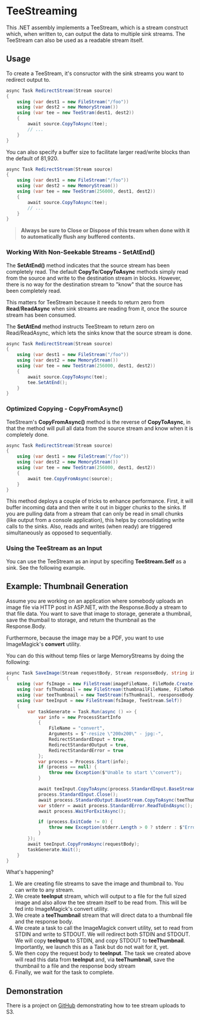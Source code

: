 
# TeeStreaming

This .NET assembly implements a TeeStream, which is a stream construct which, when written to, can output the data to multiple sink streams.
The TeeStream can also be used as a readable stream itself.

## Usage

To create a TeeStream, it's consructor with the sink streams you want to redirect output to.

```c#
async Task RedirectStream(Stream source)
{
    using (var dest1 = new FileStream("/foo"))
    using (var dest2 = new MemoryStream())
    using (var tee = new TeeStram(dest1, dest2))
    {
        await source.CopyToAsync(tee);
        // ...
    }
}
```

You can also specify a buffer size to facilitate larger read/write blocks than the default of 81,920.

```c#
async Task RedirectStream(Stream source)
{
    using (var dest1 = new FileStream("/foo"))
    using (var dest2 = new MemoryStream())
    using (var tee = new TeeStram(256000, dest1, dest2))
    {
        await source.CopyToAsync(tee);
        // ...
    }
}
```

> **Always be sure to Close or Dispose of this tream when done with it to automatically flush any buffered contents.**


### Working With Non-Seekable Streams - **SetAtEnd()**

The **SetAtEnd()** method indicates that the source stream has been completely
read.  The default **CopyTo**/**CopyToAsync** methods simply read from the 
source and write to the destination stream in blocks.  However, there is no way for the destination stream to "know" that the source has been completely read.

This matters for TeeStream because it needs to return zero from **Read**/**ReadAsync** when sink streams are reading from it, once the source stream
has been consumed.

The **SetAtEnd** method instructs TeeStream to return zero on 
Read/ReadAsync, which lets the sinks know that the source stream is done.

```c#
async Task RedirectStream(Stream source)
{
    using (var dest1 = new FileStream("/foo"))
    using (var dest2 = new MemoryStream())
    using (var tee = new TeeStram(256000, dest1, dest2))
    {
        await source.CopyToAsync(tee);
        tee.SetAtEnd();
    }
}
```

### Optimized Copying - **CopyFromAsync()**

TeeStream's **CopyFromAsync()** method is the reverse of **CopyToAsync**, in that the method will pull all data from the source stream and know when it is completely done.  

```c#
async Task RedirectStream(Stream source)
{
    using (var dest1 = new FileStream("/foo"))
    using (var dest2 = new MemoryStream())
    using (var tee = new TeeStram(256000, dest1, dest2))
    {
        await tee.CopyFromAsync(source);
    }
}
```

This method deploys a couple of tricks to enhance performance.  First, it will buffer incoming data and then write it out in bigger chunks to the sinks.  If you are pulling data from a stream that can only be read in small chunks (like output from a console application), this helps by consolidating write calls to the sinks.  Also, reads and writes (when ready) are triggered simultaneously as opposed to sequentially.

### Using the TeeStream as an Input

You can use the TeeStream as an input by specifing **TeeStream.Self** as a sink.  See the following example.

## Example: Thumbnail Generation

Assume you are working on an application where somebody uploads an image file via HTTP post in ASP.NET, with the Response.Body a stream to that file data.  You want to save that image to storage, generate a thumbnail, save the thumbail to storage, and return the thumbnail as the Response.Body.  

Furthermore, because the image may be a PDF, you want to use ImageMagick's **convert** utility.

You can do this without temp files or large MemoryStreams by doing the following:

```c#
async Task SaveImage(Stream requestBody, Stream responseBody, string imageFileName, string thumbnailFileName)
{
    using (var fsImage = new FileStream(imageFileName, FileMode.Create))
    using (var fsThumbnail = new FileStream(thumbnailFileName, FileMode.Create))
    using (var teeThumbnail = new TeeStream(fsThumbnail, reesponseBody))
    using (var teeInput = new FileStream(fsImage, TeeStream.Self))
    {
        var taskGenerate = Task.Run(async () => {
            var info = new ProcessStartInfo
            {
                FileName = "convert",
                Arguments = $"-resize \"200x200\" - jpg:-",
                RedirectStandardInput = true,
                RedirectStandardOutput = true,
                RedirectStandardError = true
            };
            var process = Process.Start(info);
            if (process == null) {
                throw new Exception($"Unable to start \"convert");
            }

            await teeInput.CopyToAsync(process.StandardInput.BaseStream);
            process.StandardInput.Close();
            await process.StandardOutput.BaseStream.CopyToAsync(teeThumbnail);
            var stderr = await process.StandardError.ReadToEndAsync();
            await process.WaitForExitAsync();

            if (process.ExitCode != 0) {
                throw new Exception(stderr.Length > 0 ? stderr : $"Error converting image, exit code: {process.ExitCode}");
            }        
        });
        await teeInput.CopyFromAsync(requestBody);
        taskGenerate.Wait();
    }
}
```

What's happening?

1. We are creating file streams to save the image and thumbnail to.  You can write to any stream.
2. We create **teeInput** stream, which will output to a file for the full sized image and also allow the tee stream itself to be read from.  This will be fed into ImageMagick's convert utility.
3. We create a **teeThumbnail** stream that will direct data to a thumbnail file and the response body.
4. We create a task to call the ImageMagick convert utility, set to read from STDIN and write to STDOUT.  We will redirect both STDIN and STDOUT.  We will copy **teeInput** to STDIN, and copy STDOUT to **teeThumbnail**.  Importantly, we launch this as a Task but do not wait for it, yet.
5. We then copy the request body to **teeInput**.  The task we created above will read this data from **teeInput** and, via **teeThumbnail**, save the thumbnail to a file and the response body stream
6.  Finally, we wait for the task to complete.

## Demonstration

There is a project on [GitHub](https://github.com/jasonterando/TeeStreamingDemo) demonstrating how to tee stream uploads to S3.